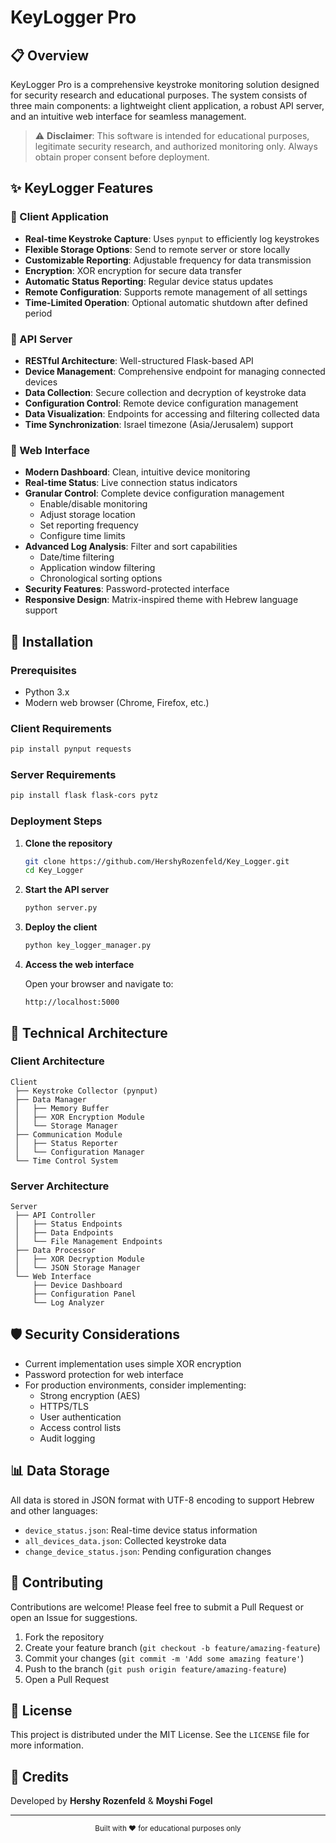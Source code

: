 # KeyLogger Pro



## 📋 Overview

KeyLogger Pro is a comprehensive keystroke monitoring solution designed for security research and educational purposes. The system consists of three main components: a lightweight client application, a robust API server, and an intuitive web interface for seamless management.

> ⚠️ **Disclaimer**: This software is intended for educational purposes, legitimate security research, and authorized monitoring only. Always obtain proper consent before deployment.

## ✨ KeyLogger Features

### 🔹 Client Application

- **Real-time Keystroke Capture**: Uses `pynput` to efficiently log keystrokes
- **Flexible Storage Options**: Send to remote server or store locally
- **Customizable Reporting**: Adjustable frequency for data transmission
- **Encryption**: XOR encryption for secure data transfer
- **Automatic Status Reporting**: Regular device status updates
- **Remote Configuration**: Supports remote management of all settings
- **Time-Limited Operation**: Optional automatic shutdown after defined period

### 🔹 API Server

- **RESTful Architecture**: Well-structured Flask-based API
- **Device Management**: Comprehensive endpoint for managing connected devices
- **Data Collection**: Secure collection and decryption of keystroke data
- **Configuration Control**: Remote device configuration management
- **Data Visualization**: Endpoints for accessing and filtering collected data
- **Time Synchronization**: Israel timezone (Asia/Jerusalem) support

### 🔹 Web Interface

- **Modern Dashboard**: Clean, intuitive device monitoring
- **Real-time Status**: Live connection status indicators
- **Granular Control**: Complete device configuration management
  - Enable/disable monitoring
  - Adjust storage location
  - Set reporting frequency
  - Configure time limits
- **Advanced Log Analysis**: Filter and sort capabilities
  - Date/time filtering
  - Application window filtering
  - Chronological sorting options
- **Security Features**: Password-protected interface
- **Responsive Design**: Matrix-inspired theme with Hebrew language support

## 🚀 Installation

### Prerequisites

- Python 3.x
- Modern web browser (Chrome, Firefox, etc.)

### Client Requirements

```bash
pip install pynput requests
```

### Server Requirements

```bash
pip install flask flask-cors pytz
```

### Deployment Steps

1. **Clone the repository**

   ```bash
   git clone https://github.com/HershyRozenfeld/Key_Logger.git
   cd Key_Logger
   ```

2. **Start the API server**

   ```bash
   python server.py
   ```

3. **Deploy the client**

   ```bash
   python key_logger_manager.py
   ```

4. **Access the web interface**
   
   Open your browser and navigate to:
   ```
   http://localhost:5000
   ```

## 🔧 Technical Architecture

### Client Architecture

```
Client
 ├── Keystroke Collector (pynput)
 ├── Data Manager
 │   ├── Memory Buffer
 │   ├── XOR Encryption Module
 │   └── Storage Manager
 ├── Communication Module
 │   ├── Status Reporter
 │   └── Configuration Manager
 └── Time Control System
```

### Server Architecture

```
Server
 ├── API Controller
 │   ├── Status Endpoints
 │   ├── Data Endpoints
 │   └── File Management Endpoints
 ├── Data Processor
 │   ├── XOR Decryption Module
 │   └── JSON Storage Manager
 └── Web Interface
     ├── Device Dashboard
     ├── Configuration Panel
     └── Log Analyzer
```

## 🛡 Security Considerations

- Current implementation uses simple XOR encryption
- Password protection for web interface
- For production environments, consider implementing:
  - Strong encryption (AES)
  - HTTPS/TLS
  - User authentication
  - Access control lists
  - Audit logging

## 📊 Data Storage

All data is stored in JSON format with UTF-8 encoding to support Hebrew and other languages:

- `device_status.json`: Real-time device status information
- `all_devices_data.json`: Collected keystroke data
- `change_device_status.json`: Pending configuration changes

## 🤝 Contributing

Contributions are welcome! Please feel free to submit a Pull Request or open an Issue for suggestions.

1. Fork the repository
2. Create your feature branch (`git checkout -b feature/amazing-feature`)
3. Commit your changes (`git commit -m 'Add some amazing feature'`)
4. Push to the branch (`git push origin feature/amazing-feature`)
5. Open a Pull Request

## 📄 License

This project is distributed under the MIT License. See the `LICENSE` file for more information.

## 👥 Credits

Developed by **Hershy Rozenfeld** & **Moyshi Fogel**

---

<div align="center">
  <sub>Built with ❤️ for educational purposes only</sub>
</div>
